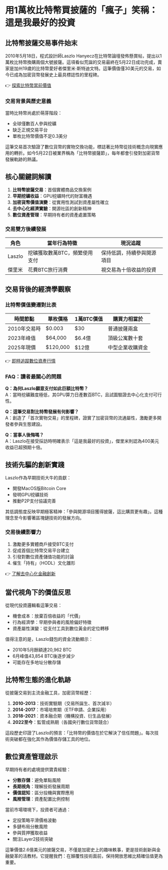 # 用1萬枚比特幣買披薩的「瘋子」笑稱：這是我最好的投資

## 比特幣披薩交易事件始末
2010年5月18日，程式設計師Laszlo Hanyecz在比特幣論壇發佈懸賞帖，提出以1萬枚比特幣換購兩個大號披薩。這項看似荒誕的交易最終在5月22日成功完成，賣家是加州19歲的比特幣愛好者傑里米·斯特迪文特。這筆價值僅30美元的交易，如今已成為加密貨幣發展史上最具標誌性的里程碑。

👉 [探索比特幣當前價值](https://bit.ly/okx_welcome)

### 交易背景與歷史意義
當時比特幣尚處於萌芽階段：
- 全球僅數百人參與挖礦
- 缺乏正規交易平台
- 單枚比特幣價值不足0.3美分

這筆交易首次驗證了數位貨幣的實物交換功能，標誌著比特幣從技術概念向現實應用的轉折。如今5月22日被業界稱為「比特幣披薩節」，每年都會引發對加密貨幣發展軌跡的熱議。

## 核心關鍵詞解讀
1. **比特幣披薩交易**：首個實體商品交換案例
2. **早期挖礦收益**：GPU挖礦時代的財富機遇
3. **加密貨幣價值演變**：從實用性測試到資產屬性確立
4. **去中心化經濟實驗**：開源社區的創新精神
5. **數位資產管理**：早期持有者的資產處置策略

### 交易雙方後續發展
| 角色         | 當年行為特徵                  | 現況追蹤                  |
|--------------|-----------------------------|--------------------------|
| Laszlo     | 挖礦獲取數萬BTC，頻繁使用支付 | 保持低調，持續參與開源項目 |
| 傑里米       | 花費BTC旅行消費               | 視交易為十倍收益的投資    |

## 交易背後的經濟學觀察
### 比特幣價值變遷對比表
| 時間節點      | 單枚價格     | 1萬BTC價值    | 購買力相當於          |
|-------------|------------|-------------|---------------------|
| 2010年交易時 | $0.003     | $30         | 普通披薩兩盒           |
| 2023年峰值   | $64,000    | $6.4億       | 頂級公寓數十套         |
| 2025年現價   | $120,000   | $12億       | 中型企業收購資金       |

👉 [即時追蹤數位資產行情](https://bit.ly/okx_welcome)

### FAQ：讀者最關心的問題
**Q：為何Laszlo願意支付如此巨額比特幣？**  
A：當時挖礦難度極低，其GPU算力日產數百BTC，且試圖驗證去中心化支付可行性。

**Q：這筆交易對比特幣發展有何影響？**  
A：創造了「首次實物交易」的里程碑，證實了加密貨幣的流通屬性，激勵更多開發者參與生態建設。

**Q：當事人後悔嗎？**  
A：Laszlo在接受採訪時明確表示「這是我最好的投資」，傑里米則認為400美元收益已超預期十倍。

## 技術先驅的創新實踐
Laszlo作為早期技術大牛的貢獻：
- 開發MacOS版Bitcoin Core
- 發明GPU挖礦技術
- 推動P2P支付協議完善

其低調態度反映早期極客精神：「參與開源項目獲得披薩，這比購買更有趣」。這種理念至今影響著區塊鏈技術的發展方向。

### 交易後續影響力
1. 激勵更多實體商戶接受BTC支付
2. 促成首個比特幣交易平台建立
3. 引發對數位資產儲值功能的討論
4. 催生「持有」（HODL）文化雛形

👉 [了解去中心化金融創新](https://bit.ly/okx_welcome)

## 當代視角下的價值反思
從現代投資邏輯看這筆交易：
- 機會成本：放棄百倍收益的「代價」
- 行為經濟學：早期參與者的風險偏好特徵
- 資產屬性演變：從支付工具到數位黃金的定位轉移

值得注意的是，Laszlo錢包的資金流動顯示：
- 2010年5月餘額達20,962 BTC
- 6月峰值43,854 BTC後逐步減少
- 可能存在多地址分散存儲

## 比特幣生態的進化軌跡
從披薩交易到主流金融工具，加密貨幣經歷：
1. **2010-2013**：技術實驗期（交易所誕生、首次減半）
2. **2014-2017**：市場培育期（ETF申請、企業採用）
3. **2018-2021**：資本融合期（機構投資、衍生品發展）
4. **2022至今**：監管成熟期（各國央行數位貨幣競合）

這段歷史印證了Laszlo的預言：「比特幣的價值在於它解決了信任問題」。每次技術突破都在強化其作為價值存儲工具的地位。

## 數位資產管理啟示
早期持有者的處境提供寶貴經驗：
- **分散存儲**：避免單點風險
- **長期視角**：理解技術發展周期
- **價值認知**：區分投機與實際應用
- **風險管理**：資產配置比例控制

當前市場環境下，投資者可通過：
- 定投策略平滑價格波動
- 多鏈布局分散風險
- 參與質押獲取收益
- 關注Layer2技術突破

這筆價值2.6億美元的披薩交易，不僅是加密史上的趣味軼事，更是技術創新與金融變革的活教材。它提醒我們：在顛覆性技術面前，保持開放思維比精確估值更為重要。